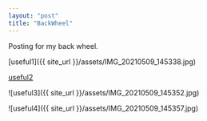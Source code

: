 ```yaml
---
layout: "post"
title: "BackWheel"
---
```


Posting for my back wheel.

[useful1]({{ site_url }}/assets/IMG_20210509_145338.jpg)

[useful2](/assets/IMG_20210509_145344.jpg)

![useful3]({{ site_url }}/assets/IMG_20210509_145352.jpg)

![useful4]({{ site_url }}/assets/IMG_20210509_145357.jpg)
